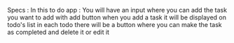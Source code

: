 Specs : 
In this to do app :
You will have an input where you can add the task you want to add with add button
when you add a task it will be displayed on todo's list
in each todo there will be a button where you can make the task as completed and delete it or edit it